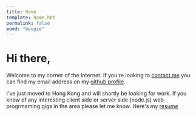 ```yaml
---
title: Home
template: home.hbt
permalink: false
mood: "boogie"
---
```


Hi there,
=========

Welcome to my corner of the Internet. If you're looking to [contact me](https://github.com/bjdixon) you can find my email address on my [github profile]('https://github.com/bjdixon').

I've just moved to Hong Kong and will shortly be looking for work. If you know of any interesting client side or server side (node.js) web progrmaming gigs in the area please let me know. Here's my [resume](bjdixon_resume.html)

